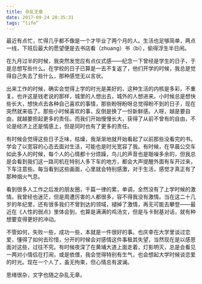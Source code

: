```yaml
---
title: 杂乱无章
date: 2017-09-24 20:35:31
tags: “life”
---
```


最近有点忙，忙得几乎都不像是一个才毕业了两个月的人。生活也足够简单，两点一线，下班后最大的愿望便是去书店看（zhuang）书（bi），偷得浮生半日闲。

在九月过半的时候，我突然发觉应有点仪式感——纪念一下曾经是学生的日子，于是总想写些什么。在学校的日子已算是一去不复返了，他们开学的时候，我总是觉得自己失去了些什么，那种感觉无以言状。

出来工作的时候，确实会觉得上学的时光是美好的，这种生活的内核是多彩，不重复。也许这是钱老说的那样，城里的人想出去，城外的人想进来。小时候总是想快些长大，想快点去各种自己喜欢的事情，那些盼呀盼呀总觉得盼不到的日子，现在突然就来临了。那些小时候喜欢的事，反倒是换了一份新鲜感。人呀，越是要自由，就越要担起更多的责任。而我们开始慢慢长大，获得了从前不曾有的自由，不论是经济上还是情感上，但是同时也有了更多的责任。

有时候会觉得这些日子乏味，枯燥，我渐渐地就开始看起了以前那些没看完的书。学会了以宽容的心态去面对生活，可能也是时光宽容了我。有时候，在早晨公交车如此多人的时候，每个人的心情都十分烦躁，鸟儿的声音也是聒噪多余的，但我总是会看到我们这一路司机在特别人多下车的地方，都会大声提醒外面有车开过来，下车注意些。每当看到这些画面，心里就会特别感激，对于生活，感觉才真正有了那种烟火气息。

看到很多人工作之后发的朋友圈，千篇一律的累，单调，全然没有了上学时候的激情。我曾经也迷茫，但是周遭厉害的人都很多，容不得我没有激情。当在这二十几岁的年纪里，还有很多我们不曾到达的领域，褪掉了激情，再无可能去攀登——最近在《人性的弱点》里体会到，也算是满满的鸡汤文，但是与卡耐基对话，就有种想要变得更好的冲动。

不管如何，失败一些，成功一些，本就是一件很好的事。也庆幸在大学里谈过恋爱，懂得了如何去珍惜，分开的时候会对感情这件事极其失望，当然现在是以感恩面对这些，过往不究。有时候夜深了在黄埔大道上面走着，灯影明灭，总是会看见一两对小情侣在打闹，或是依偎，我会觉得特别有生气，也会想起大学时候谈恋爱的时光。现在一个人了，虽无拘束，但心情总有波澜。

思绪很杂，文字也随之杂乱无章。